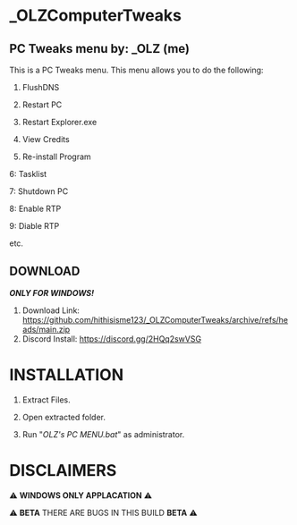 # _OLZComputerTweaks
## PC Tweaks menu by: _OLZ (me)

This is a PC Tweaks menu.
This menu allows you to do the following:

1. FlushDNS

2. Restart PC

3. Restart Explorer.exe

4. View Credits

5. Re-install Program

6: Tasklist

7: Shutdown PC

8: Enable RTP

9: Diable RTP

etc.

## DOWNLOAD

***ONLY FOR WINDOWS!***
1. Download Link: https://github.com/hithisisme123/_OLZComputerTweaks/archive/refs/heads/main.zip
2. Discord Install: https://discord.gg/2HQq2swVSG

# INSTALLATION

1. Extract Files.

3. Open extracted folder.

4. Run "*OLZ's PC MENU.bat*" as administrator.

# DISCLAIMERS

⚠️ **WINDOWS ONLY APPLACATION** ⚠️

⚠️ **BETA** THERE ARE BUGS IN THIS BUILD **BETA** ⚠️

